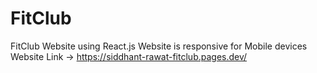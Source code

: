 # FitClub

FitClub Website using React.js
Website is responsive for Mobile devices
Website Link -> https://siddhant-rawat-fitclub.pages.dev/

